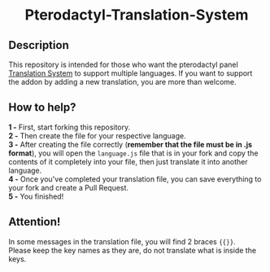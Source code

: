 <h1 align="center">
  Pterodactyl-Translation-System
</h1>

## Description
This repository is intended for those who want the pterodactyl panel [Translation System](http://pterodactylmarket.com/resource/309) to support multiple languages.
If you want to support the addon by adding a new translation, you are more than welcome.

## How to help?

**1 -** First, start forking this repository.
<br>
**2 -** Then create the file for your respective language.<br>
**3 -** After creating the file correctly (**remember that the file must be in .js format**), you will open the `language.js` file that is in your fork and copy the contents of it completely into your file, then just translate it into another language.
<br>
**4 -** Once you've completed your translation file, you can save everything to your fork and create a Pull Request.
<br>
**5 -** You finished!

## Attention!

In some messages in the translation file, you will find 2 braces ```{{}}```.<br>
Please keep the key names as they are, do not translate what is inside the keys.

